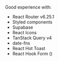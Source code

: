 Good experience with:

- React Router v6.25.1
- Styled components
- Supabase
- React Icons
- TanStack Query v4
- date-fns
- React Hot Toast
- React Hook Form (<CreateCabinsForm/>)
